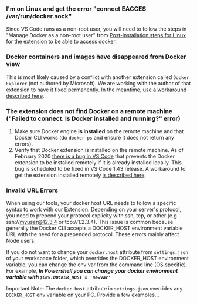 ### I'm on Linux and get the error "connect EACCES /var/run/docker.sock"

Since VS Code runs as a non-root user, you will need to follow the steps in "Manage Docker as a non-root user" from [Post-installation steps for Linux](https://aka.ms/AA37yk6) for the extension to be able to access docker.

### Docker containers and images have disappeared from Docker view

This is most likely caused by a conflict with another extension called `Docker Explorer` (not authored by Microsoft). We are working with the author of that extension to have it fixed permanently. In the meantime, [use a workaround described here](https://github.com/microsoft/vscode-docker/issues/1609#issuecomment-586331394).

### The extension does not find Docker on a remote machine ("Failed to connect. Is Docker installed and running?" error)

1. Make sure Docker engine **is installed** on the remote machine and that Docker CLI works (do `docker ps` and ensure it does not return any errors).
2. Verify that Docker extension is installed on the remote machine. As of February 2020 [there is a bug in VS Code](https://github.com/microsoft/vscode/issues/83675) that prevents the Docker extension to be installed remotely if it is already installed locally. This bug is scheduled to be fixed in VS Code 1.43 release. A workaround to get the extension installed remotely [is described here](https://github.com/microsoft/vscode-docker/issues/1582#issuecomment-578882428).

### Invalid URL Errors

When using our tools, your docker host URL needs to follow a specific syntax to work with our Extension. Depending on your server's protocol, you need to prepend your protocol explicity with ssh, tcp, or other (e.g ssh://myuser@12.3.4 or tcp://1.2.3.4). This issue is common because generally the Docker CLI accepts a DOCKER_HOST environment variable URL with the need for a prepended protocol. These errors mainly affect Node users.

If you do not want to change your `docker.host` attribute from `settings.json` of your workspace folder, which overrides the DOCKER_HOST environment variable, you can change the env var from the command line (OS specific). 
For example, ***In Powershell you can change your docker environment variable with `$ENV:DOCKER_HOST = 'newVar'`***

Important Note: The `docker.host` attribute in `settings.json` overrides any `DOCKER_HOST` env variable on your PC.
Provide a few examples...
